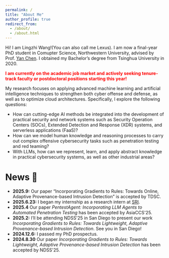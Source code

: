 ```yaml
---
permalink: /
title: "About Me"
author_profile: true
redirect_from: 
  - /about/
  - /about.html
---
```


Hi! I am Lingzhi Wang!(You can also call me Lexus). I am now a final-year PhD student in Comupter Science, Northwestern University, advised by Prof. [Yan Chen](https://users.cs.northwestern.edu/~ychen/). I obtained my Bachelor’s degree from Tsinghua University in 2020.

<span style="color:red"><strong>I am currently on the academic job market and actively seeking tenure-track faculty or postdoctoral positions starting this year!</strong></span>

My research focuses on applying advanced machine learning and artificial intelligence techniques to strengthen both cyber offense and defense, as well as to optimize cloud architectures. Specifically, I explore the following questions:
- How can cutting-edge AI methods be integrated into the development of practical security and network systems such as Security Operation Centers (SOCs), Extended Detection and Response (XDR) systems, and serverless applications (FaaS)?
- How can we model human knowledge and reasoning processes to carry out complex offensive cybersecurity tasks such as penetration testing and red teaming?
- With LLMs, how can we represent, learn, and apply abstract knowledge in practical cybersecurity systems, as well as other industrial areas?

# News 📰
- **2025.9:** Our paper “Incorporating Gradients to Rules: Towards Online, Adaptive Provenance-based Intrusion Detection” is accepted by TDSC.
- **2025.6.23:** I began my internship as a research intern at [SRI](https://www.sri.com/).
- **2025.4** Our paper *PentestAgent: Incorporating LLM Agents to Automated Penetration Testing* has been accepted by AsiaCCS'25.
- **2025.2:** I’ll be attending NDSS'25 in San Diego to present our work *Incorporating Gradients to Rules: Towards Lightweight, Adaptive Provenance-based Intrusion Detection*. See you in San Diego!
- **2024.12.6:** I passed my PhD prospectus.
- **2024.8.30** Our paper *Incorporating Gradients to Rules: Towards Lightweight, Adaptive Provenance-based Intrusion Detection* has been accepted by NDSS'25.
